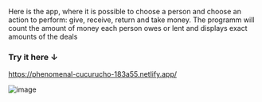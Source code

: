Here is the app, where it is possible to choose a person and choose an action to perform: give, receive, return and take money. The programm will count the amount of money each person owes or lent and displays exact amounts of the deals

### Try it here &#8595;
https://phenomenal-cucurucho-183a55.netlify.app/

![image](https://user-images.githubusercontent.com/97510856/185930981-2dabc258-f4ac-44a0-844b-7fe68891f009.png)
